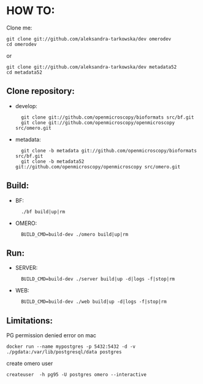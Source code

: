 HOW TO:
=======

Clone me:

    git clone git://github.com/aleksandra-tarkowska/dev omerodev
    cd omerodev
or

    git clone git://github.com/aleksandra-tarkowska/dev metadata52
    cd metadata52


Clone repository:
-----------------

- develop:

        git clone git://github.com/openmicroscopy/bioformats src/bf.git
        git clone git://github.com/openmicroscopy/openmicroscopy src/omero.git

- metadata:

        git clone -b metadata git://github.com/openmicroscopy/bioformats src/bf.git
        git clone -b metadata52 git://github.com/openmicroscopy/openmicroscopy src/omero.git


Build:
------

- BF:

        ./bf build|up|rm

- OMERO:

        BUILD_CMD=build-dev ./omero build|up|rm

Run:
----

- SERVER:

        BUILD_CMD=build-dev ./server build|up -d|logs -f|stop|rm

- WEB:

        BUILD_CMD=build-dev ./web build|up -d|logs -f|stop|rm


Limitations:
------------

PG permission denied error on mac

    docker run --name mypostgres -p 5432:5432 -d -v ./pgdata:/var/lib/postgresql/data postgres

create omero user

    createuser  -h pg95 -U postgres omero --interactive
